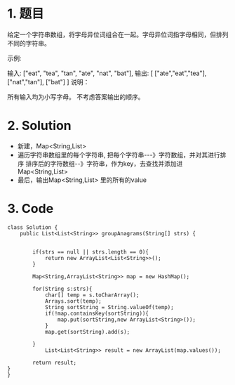 # 1. 题目
给定一个字符串数组，将字母异位词组合在一起。字母异位词指字母相同，但排列不同的字符串。

示例:

输入: ["eat", "tea", "tan", "ate", "nat", "bat"],
输出:
[
  ["ate","eat","tea"],
  ["nat","tan"],
  ["bat"]
]
说明：

所有输入均为小写字母。
不考虑答案输出的顺序。
# 2. Solution

- 新建，Map<String,List<String>> 
- 遍历字符串数组里的每个字符串, 把每个字符串---》字符数组，并对其进行排序
排序后的字符数组--》字符串，作为key，去查找并添加进Map<String,List<String>> 
- 最后，输出Map<String,List<String>> 里的所有的value

# 3. Code
```
class Solution {
    public List<List<String>> groupAnagrams(String[] strs) {
        

        if(strs == null || strs.length == 0){
            return new ArrayList<List<String>>();
        }
        
        Map<String,ArrayList<String>> map = new HashMap();
        
        for(String s:strs){
            char[] temp = s.toCharArray();
            Arrays.sort(temp);
            String sortString = String.valueOf(temp);
            if(!map.containsKey(sortString)){
                map.put(sortString,new ArrayList<String>());
            }
            map.get(sortString).add(s);
           
        }
            List<List<String>> result = new ArrayList(map.values());
        
        return result;
}
}
```